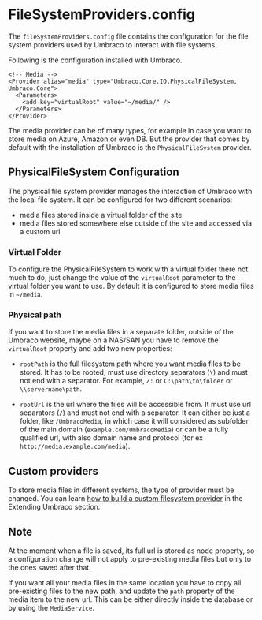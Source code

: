 # FileSystemProviders.config

The `fileSystemProviders.config` file contains the configuration for the file system providers used by Umbraco to interact with file systems.

Following is the configuration installed with Umbraco.


  <?xml version="1.0"?>
  <FileSystemProviders>

    <!-- Media -->
    <Provider alias="media" type="Umbraco.Core.IO.PhysicalFileSystem, Umbraco.Core">
      <Parameters>
        <add key="virtualRoot" value="~/media/" />
      </Parameters>
    </Provider>

  </FileSystemProviders>


The media provider can be of many types, for example in case you want to store media on Azure, Amazon or even DB. But the provider that comes by default with the installation of Umbraco is the `PhysicalFileSystem` provider.

## PhysicalFileSystem Configuration

The physical file system provider manages the interaction of Umbraco with the local file system. It can be configured for two different scenarios:

 - media files stored inside a virtual folder of the site
 - media files stored somewhere else outside of the site and accessed via a custom url
 
### Virtual Folder
To configure the PhysicalFileSystem to work with a virtual folder there not much to do, just change the value of the `virtualRoot` parameter to the virtual folder you want to use. By default it is configured to store media files in  `~/media`.

  <add key="virtualRoot" value="~/media/" />


### Physical path
If you want to store the media files in a separate folder, outside of the Umbraco website, maybe on a NAS/SAN you have to remove the `virtualRoot` property and add two new properties:

 - `rootPath` is the full filesystem path where you want media files to be stored. It has to be rooted, must use directory separators (`\`) and must not end with a separator. For example, `Z:` or `C:\path\to\folder` or `\\servername\path`.
 - `rootUrl` is the url where the files will be accessible from. It must use url separators (`/`) and must not end with a separator. It can either be just a folder, like `/UmbracoMedia`, in which case it will considered as subfolder of the main domain (`example.com/UmbracoMedia`) or can be a fully qualified url, with also domain name and protocol (for ex `http://media.example.com/media`).
 

   <Provider alias="media" type="Umbraco.Core.IO.PhysicalFileSystem, Umbraco.Core">
    <Parameters>
      <add key="rootPath" value="Z:\Storage\UmbracoMedia" />
      <add key="rootUrl" value="http://media.example.com/media" />
    </Parameters>
  </Provider>


## Custom providers
To store media files in different systems, the type of provider must be changed. You can learn [how to build a custom filesystem provider](/documentation/Extending/Custom-File-Systems) in the Extending Umbraco section.

## Note
At the moment when a file is saved, its full url is stored as node property, so a configuration change will not apply to pre-existing media files but only to the ones saved after that.

If you want all your media files in the same location you have to copy all pre-existing files to the new path, and update the `path` property of the media item to the new url. This can be either directly inside the database or by using the `MediaService`.
